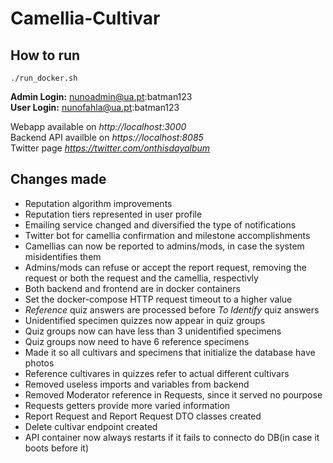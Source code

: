 # Camellia-Cultivar
## How to run
```
./run_docker.sh
```

**Admin Login:** nunoadmin@ua.pt:batman123  
**User Login:**  nunofahla@ua.pt:batman123

Webapp available on *http://localhost:3000*  
Backend API availble on *https://localhost:8085*  
Twitter page *https://twitter.com/onthisdayalbum*

## Changes made
- Reputation algorithm improvements
- Reputation tiers represented in user profile
- Emailing service changed and diversified the type of notifications
- Twitter bot for camellia confirmation and milestone accomplishments
- Camellias can now be reported to admins/mods, in case the system misidentifies them
- Admins/mods can refuse or accept the report request, removing the request or both the request and the camellia, respectivly
- Both backend and frontend are in docker containers
- Set the docker-compose HTTP request timeout to a higher value
- *Reference* quiz answers are processed before *To Identify* quiz answers
- Unidentified specimen quizzes now appear in quiz groups
- Quiz groups now can have less than 3 unidentified specimens
- Quiz groups now need to have 6 reference specimens
- Made it so all cultivars and specimens that initialize the database have photos
- Reference cultivares in quizzes refer to actual different cultivars
- Removed useless imports and variables from backend
- Removed Moderator reference in Requests, since it served no pourpose
- Requests getters provide more varied information
- Report Request and Report Request DTO classes created
- Delete cultivar endpoint created
- API container now always restarts if it fails to connecto do DB(in case it boots before it)